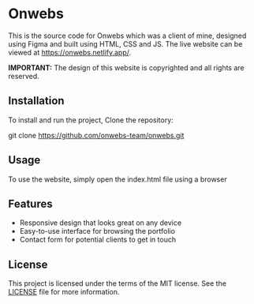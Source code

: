 # Onwebs

This is the source code for Onwebs which was a client of mine, designed using Figma and built using HTML, CSS and JS. The live website can be viewed at https://onwebs.netlify.app/.

**IMPORTANT:** The design of this website is copyrighted and all rights are reserved.

## Installation

To install and run the project, Clone the repository:

git clone https://github.com/onwebs-team/onwebs.git

## Usage

To use the website, simply open the index.html file using a browser

## Features

- Responsive design that looks great on any device
- Easy-to-use interface for browsing the portfolio
- Contact form for potential clients to get in touch

## License

This project is licensed under the terms of the MIT license. See the [LICENSE](LICENSE) file for more information.
